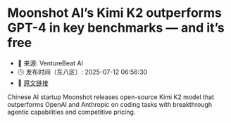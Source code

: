 # Moonshot AI’s Kimi K2 outperforms GPT-4 in key benchmarks — and it’s free
- 📅 来源: VentureBeat AI
- 🕒 发布时间（东八区）: 2025-07-12 06:56:30
- 🔗 [原文链接](https://venturebeat.com/ai/moonshot-ais-kimi-k2-outperforms-gpt-4-in-key-benchmarks-and-its-free/)

Chinese AI startup Moonshot releases open-source Kimi K2 model that outperforms OpenAI and Anthropic on coding tasks with breakthrough agentic capabilities and competitive pricing.